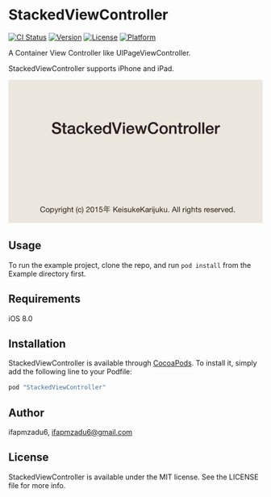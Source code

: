 # StackedViewController

[![CI Status](http://img.shields.io/travis/ifapmzadu6/StackedViewController.svg?style=flat)](https://travis-ci.org/ifapmzadu6/StackedViewController)
[![Version](https://img.shields.io/cocoapods/v/StackedViewController.svg?style=flat)](http://cocoapods.org/pods/StackedViewController)
[![License](https://img.shields.io/cocoapods/l/StackedViewController.svg?style=flat)](http://cocoapods.org/pods/StackedViewController)
[![Platform](https://img.shields.io/cocoapods/p/StackedViewController.svg?style=flat)](http://cocoapods.org/pods/StackedViewController)

A Container View Controller like UIPageViewController.

StackedViewController supports iPhone and iPad.


![Movie](https://github.com/ifapmzadu6/StackedViewController/blob/master/Movie.gif)

## Usage

To run the example project, clone the repo, and run `pod install` from the Example directory first.

## Requirements

iOS 8.0

## Installation

StackedViewController is available through [CocoaPods](http://cocoapods.org). To install
it, simply add the following line to your Podfile:

```ruby
pod "StackedViewController"
```

## Author

ifapmzadu6, ifapmzadu6@gmail.com

## License

StackedViewController is available under the MIT license. See the LICENSE file for more info.
